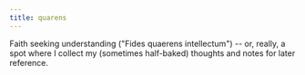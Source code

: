 ```yaml
---
title: quarens
---
```


Faith seeking understanding ("Fides quaerens intellectum") -- or, really, a spot where I collect my (sometimes half-baked) thoughts and notes for later reference.
